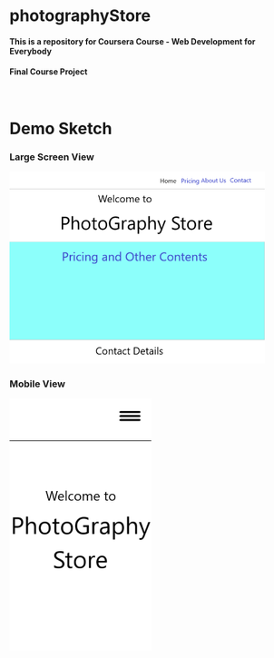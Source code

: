# photographyStore

#### This is a repository for Coursera Course - Web Development for Everybody
#### Final Course Project
<br>

# Demo Sketch

### Large Screen View
<img src="./Readme_Pics_and_Vids/desktopVersion.png" alt="Demo Sketch for Large Screen" width="450"/>

### Mobile View
<img src="./Readme_Pics_and_Vids/mobileVersion.png" alt="Demo Sketch for Mobile" width="250"/>
